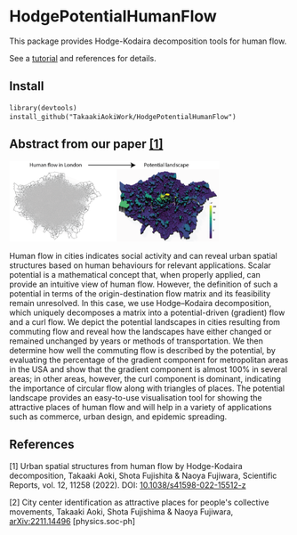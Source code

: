 # HodgePotentialHumanFlow

This package provides Hodge-Kodaira decomposition tools for human flow.

See a [tutorial](articles/PotentialInTokyo.html) and references for details.

## Install
```
library(devtools)
install_github("TakaakiAokiWork/HodgePotentialHumanFlow")
```

## Abstract from our paper [[1]](#1)


<img src="man/figures/london.png" width=75%/>


Human flow in cities indicates social activity and can reveal urban spatial structures based on human behaviours for relevant applications. Scalar potential is a mathematical concept that, when properly applied, can provide an intuitive view of human flow. However, the definition of such a potential in terms of the origin-destination flow matrix and its feasibility remain unresolved. In this case, we use Hodge–Kodaira decomposition, which uniquely decomposes a matrix into a potential-driven (gradient) flow and a curl flow. We depict the potential landscapes in cities resulting from commuting flow and reveal how the landscapes have either changed or remained unchanged by years or methods of transportation. We then determine how well the commuting flow is described by the potential, by evaluating the percentage of the gradient component for metropolitan areas in the USA and show that the gradient component is almost 100% in several areas; in other areas, however, the curl component is dominant, indicating the importance of circular flow along with triangles of places. The potential landscape provides an easy-to-use visualisation tool for showing the attractive places of human flow and will help in a variety of applications such as commerce, urban design, and epidemic spreading.



## References
<a id="1">[1]</a> 
Urban spatial structures from human flow by Hodge-Kodaira decomposition,
Takaaki Aoki, Shota Fujishita & Naoya Fujiwara, 
Scientific Reports, vol. 12, 11258 (2022).
DOI: [10.1038/s41598-022-15512-z](https://doi.org/10.1038/s41598-022-15512-z)


<a id="2">[2]</a> 
City center identification as attractive places for people's collective movements, Takaaki Aoki, Shota Fujishima & Naoya Fujiwara, 
[arXiv:2211.14496](https://arxiv.org/abs/2211.14496) [physics.soc-ph]
